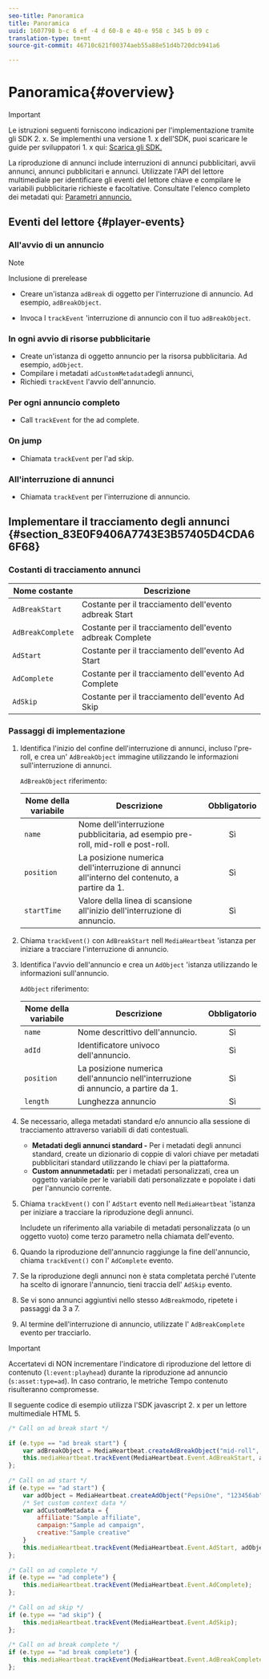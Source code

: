 ```yaml
---
seo-title: Panoramica
title: Panoramica
uuid: 1607798 b-c 6 ef -4 d 60-8 e 40-e 958 c 345 b 09 c
translation-type: tm+mt
source-git-commit: 46710c621f00374aeb55a88e51d4b720dcb941a6

---
```



# Panoramica{#overview}

>[!IMPORTANT]
>
>Le istruzioni seguenti forniscono indicazioni per l'implementazione tramite gli SDK 2. x. Se implementhi una versione 1. x dell'SDK, puoi scaricare le guide per sviluppatori 1. x qui: [Scarica gli SDK.](/help/sdk-implement/download-sdks.md)

La riproduzione di annunci include interruzioni di annunci pubblicitari, avvii annunci, annunci pubblicitari e annunci. Utilizzate l'API del lettore multimediale per identificare gli eventi del lettore chiave e compilare le variabili pubblicitarie richieste e facoltative. Consultate l'elenco completo dei metadati qui: [Parametri annuncio.](/help/metrics-and-metadata/ad-parameters.md)

## Eventi del lettore {#player-events}


### All'avvio di un annuncio

>[!NOTE]
>Inclusione di prerelease

* Creare un'istanza `adBreak` di oggetto per l'interruzione di annuncio. Ad esempio, `adBreakObject`.

* Invoca l `trackEvent` 'interruzione di annuncio con il tuo `adBreakObject`.

### In ogni avvio di risorse pubblicitarie

* Create un'istanza di oggetto annuncio per la risorsa pubblicitaria. Ad esempio, `adObject`.
* Compilare i metadati `adCustomMetadata`degli annunci,
* Richiedi `trackEvent` l'avvio dell'annuncio.

### Per ogni annuncio completo

* Call `trackEvent` for the ad complete.

### On jump

* Chiamata `trackEvent` per l'ad skip.

### All'interruzione di annunci

* Chiamata `trackEvent` per l'interruzione di annuncio.

## Implementare il tracciamento degli annunci {#section_83E0F9406A7743E3B57405D4CDA66F68}

### Costanti di tracciamento annunci

| Nome costante | Descrizione   |
|---|---|
| `AdBreakStart` | Costante per il tracciamento dell'evento adbreak Start |
| `AdBreakComplete` | Costante per il tracciamento dell'evento adbreak Complete |
| `AdStart` | Costante per il tracciamento dell'evento Ad Start |
| `AdComplete` | Costante per il tracciamento dell'evento Ad Complete |
| `AdSkip` | Costante per il tracciamento dell'evento Ad Skip |

### Passaggi di implementazione

1. Identifica l'inizio del confine dell'interruzione di annunci, incluso l'pre-roll, e crea un' `AdBreakObject` immagine utilizzando le informazioni sull'interruzione di annunci.

   `AdBreakObject` riferimento:

   | Nome della variabile | Descrizione | Obbligatorio |
   | --- | --- | :---: |
   | `name` | Nome dell'interruzione pubblicitaria, ad esempio pre-roll, mid-roll e post-roll. | Sì |
   | `position` | La posizione numerica dell'interruzione di annunci all'interno del contenuto, a partire da 1. | Sì |
   | `startTime` | Valore della linea di scansione all'inizio dell'interruzione di annuncio. | Sì |

1. Chiama `trackEvent()` con `AdBreakStart` nell `MediaHeartbeat` 'istanza per iniziare a tracciare l'interruzione di annuncio.

1. Identifica l'avvio dell'annuncio e crea un `AdObject` 'istanza utilizzando le informazioni sull'annuncio.

   `AdObject` riferimento:

   | Nome della variabile | Descrizione | Obbligatorio |
   | --- | --- | :---: |
   | `name` | Nome descrittivo dell'annuncio. | Sì |
   | `adId` | Identificatore univoco dell'annuncio. | Sì |
   | `position` | La posizione numerica dell'annuncio nell'interruzione di annuncio, a partire da 1. | Sì |
   | `length` | Lunghezza annuncio | Sì |

1. Se necessario, allega metadati standard e/o annuncio alla sessione di tracciamento attraverso variabili di dati contestuali.

   * **Metadati degli annunci standard -** Per i metadati degli annunci standard, create un dizionario di coppie di valori chiave per metadati pubblicitari standard utilizzando le chiavi per la piattaforma.
   * **Custom annunmetadati:** per i metadati personalizzati, crea un oggetto variabile per le variabili dati personalizzate e popolate i dati per l'annuncio corrente.

1. Chiama `trackEvent()` con l' `AdStart` evento nell `MediaHeartbeat` 'istanza per iniziare a tracciare la riproduzione degli annunci.

   Includete un riferimento alla variabile di metadati personalizzata (o un oggetto vuoto) come terzo parametro nella chiamata dell'evento.

1. Quando la riproduzione dell'annuncio raggiunge la fine dell'annuncio, chiama `trackEvent()` con l' `AdComplete` evento.

1. Se la riproduzione degli annunci non è stata completata perché l'utente ha scelto di ignorare l'annuncio, tieni traccia dell' `AdSkip` evento.
1. Se vi sono annunci aggiuntivi nello stesso `AdBreak`modo, ripetete i passaggi da 3 a 7.
1. Al termine dell'interruzione di annuncio, utilizzate l' `AdBreakComplete` evento per tracciarlo.

>[!IMPORTANT]
>
>Accertatevi di NON incrementare l'indicatore di riproduzione del lettore di contenuto (`l:event:playhead`) durante la riproduzione ad annuncio (`s:asset:type=ad`). In caso contrario, le metriche Tempo contenuto risulteranno compromesse.

Il seguente codice di esempio utilizza l'SDK javascript 2. x per un lettore multimediale HTML 5.

```js
/* Call on ad break start */ 
 
if (e.type == "ad break start") { 
    var adBreakObject = MediaHeartbeat.createAdBreakObject("mid-roll", 2, 500); 
    this.mediaHeartbeat.trackEvent(MediaHeartbeat.Event.AdBreakStart, adBreakObject); 
}; 
 
/* Call on ad start */ 
if (e.type == "ad start") { 
    var adObject = MediaHeartbeat.createAdObject("PepsiOne", "123456ab", 1, 30); 
    /* Set custom context data */ 
    var adCustomMetadata = { 
        affiliate:"Sample affiliate", 
        campaign:"Sample ad campaign", 
        creative:"Sample creative" 
    } 
    this.mediaHeartbeat.trackEvent(MediaHeartbeat.Event.AdStart, adObject, adCustomMetadata); 
}; 
 
/* Call on ad complete */ 
if (e.type == "ad complete") { 
    this.mediaHeartbeat.trackEvent(MediaHeartbeat.Event.AdComplete); 
}; 
 
/* Call on ad skip */ 
if (e.type == "ad skip") { 
    this.mediaHeartbeat.trackEvent(MediaHeartbeat.Event.AdSkip); 
}; 
     
/* Call on ad break complete */ 
if (e.type == "ad break complete") { 
    this.mediaHeartbeat.trackEvent(MediaHeartbeat.Event.AdBreakComplete); 
}; 
```

